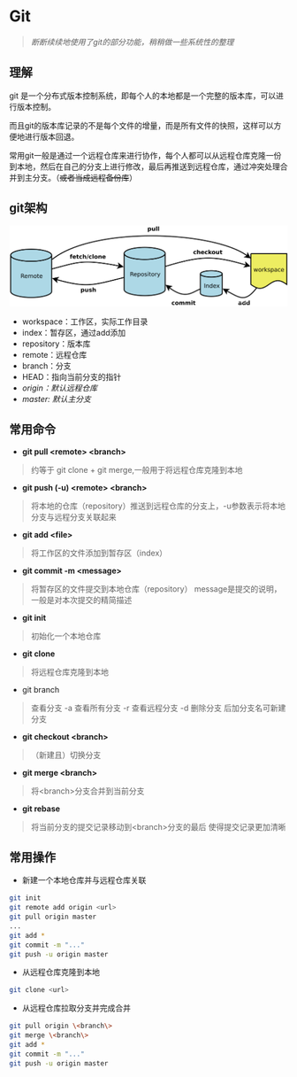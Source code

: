 # Git

> *断断续续地使用了git的部分功能，稍稍做一些系统性的整理*

## 理解

git 是一个分布式版本控制系统，即每个人的本地都是一个完整的版本库，可以进行版本控制。

而且git的版本库记录的不是每个文件的增量，而是所有文件的快照，这样可以方便地进行版本回退。

常用git一般是通过一个远程仓库来进行协作，每个人都可以从远程仓库克隆一份到本地，然后在自己的分支上进行修改，最后再推送到远程仓库，通过冲突处理合并到主分支。（~~或者当成远程备份库~~）

## git架构

![](git_structure.png)

- workspace：工作区，实际工作目录
- index：暂存区，通过add添加
- repository：版本库
- remote：远程仓库
- branch：分支
- HEAD：指向当前分支的指针
- *origin：默认远程仓库*
- *master: 默认主分支*

## 常用命令

- **git pull \<remote\> \<branch\>**

> 约等于 git clone + git merge,一般用于将远程仓库克隆到本地

- **git push (-u) \<remote\> \<branch\>**

> 将本地的仓库（repository）推送到远程仓库的分支上，-u参数表示将本地分支与远程分支关联起来

- **git add \<file\>**

> 将工作区的文件添加到暂存区（index）

- **git commit -m \<message\>**

> 将暂存区的文件提交到本地仓库（repository）
> message是提交的说明，一般是对本次提交的精简描述

- **git init**

> 初始化一个本地仓库

- **git clone**

> 将远程仓库克隆到本地

- git branch

> 查看分支
> -a 查看所有分支
> -r 查看远程分支
> -d 删除分支
> 后加分支名可新建分支

- **git checkout \<branch\>**

> （新建且）切换分支

- **git merge \<branch\>**

> 将\<branch\>分支合并到当前分支

- **git rebase**

> 将当前分支的提交记录移动到\<branch\>分支的最后
> 使得提交记录更加清晰

## 常用操作

- 新建一个本地仓库并与远程仓库关联

```bash
git init
git remote add origin <url>
git pull origin master
...
git add *
git commit -m "..."
git push -u origin master
```

- 从远程仓库克隆到本地

```bash
git clone <url>
```

- 从远程仓库拉取分支并完成合并

```bash
git pull origin \<branch\>
git merge \<branch\>
git add *
git commit -m "..."
git push -u origin master
```
